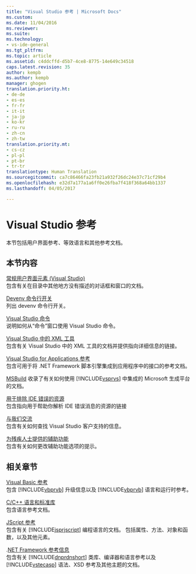 ```yaml
---
title: "Visual Studio 参考 | Microsoft Docs"
ms.custom: 
ms.date: 11/04/2016
ms.reviewer: 
ms.suite: 
ms.technology:
- vs-ide-general
ms.tgt_pltfrm: 
ms.topic: article
ms.assetid: c4ddcffd-d5b7-4ce8-8775-14e649c34518
caps.latest.revision: 35
author: kempb
ms.author: kempb
manager: ghogen
translation.priority.ht:
- de-de
- es-es
- fr-fr
- it-it
- ja-jp
- ko-kr
- ru-ru
- zh-cn
- zh-tw
translation.priority.mt:
- cs-cz
- pl-pl
- pt-br
- tr-tr
translationtype: Human Translation
ms.sourcegitcommit: ca7c86466fa23fb21a932f26dc24e37c71cf29b4
ms.openlocfilehash: e32d7a177a1a6ff0e26fba7f418f368a64bb1337
ms.lasthandoff: 04/05/2017

---
```

# <a name="visual-studio-reference"></a>Visual Studio 参考
本节包括用户界面参考、等效语言和其他参考文档。  
  
## <a name="in-this-section"></a>本节内容  
 [常规用户界面元素 (Visual Studio)](../../ide/reference/general-user-interface-elements-visual-studio.md)  
 包含有关在目录中其他地方没有描述的对话框和窗口的文档。  
  
 [Devenv 命令行开关](../../ide/reference/devenv-command-line-switches.md)  
 列出 devenv 命令行开关。  
  
 [Visual Studio 命令](../../ide/reference/visual-studio-commands.md)  
 说明如何从“命令”窗口使用 Visual Studio 命令。  
  
 [Visual Studio 中的 XML 工具](../../xml-tools/xml-tools-in-visual-studio.md)  
 包含有关 Visual Studio 中的 XML 工具的文档并提供指向详细信息的链接。  
  
 [Visual Studio for Applications 参考](../../ide/reference/visual-studio-for-applications-reference.md)  
 包含可用于将 .NET Framework 脚本引擎集成到应用程序中的接口的参考文档。  
  
 [MSBuild](../../msbuild/msbuild.md)
收录了有关如何使用 [!INCLUDE[vsprvs](../../code-quality/includes/vsprvs_md.md)] 中集成的 Microsoft 生成平台的文档。  
  
 [用于排除 IDE 错误的资源](../../ide/reference/resources-for-troubleshooting-integrated-development-environment-errors.md)  
 包含指向用于帮助你解析 IDE 错误消息的资源的链接  
  
 [与我们交流](../../ide/talk-to-us.md)  
 包含有关如何查找 Visual Studio 客户支持的信息。  
  
 [为残疾人士提供的辅助功能](../../ide/reference/accessibility-for-people-with-disabilities.md)  
 包含有关如何更改辅助功能选项的提示。  
  
## <a name="related-sections"></a>相关章节  
 [Visual Basic 参考](/dotnet/visual-basic/reference/index)  
 包含 [!INCLUDE[vbprvb](../../code-quality/includes/vbprvb_md.md)] 升级信息以及 [!INCLUDE[vbprvb](../../code-quality/includes/vbprvb_md.md)] 语言和运行时参考。  
  
 [C/C++ 语言和标准库](/cpp/cpp/c-cpp-language-and-standard-libraries)  
 包含语言参考文档。  
  
 [JScript 参考](http://msdn.microsoft.com/en-us/2e47f004-963c-4661-b887-a14e4660aadd)  
 包含有关 [!INCLUDE[jsprjscript](../../debugger/debug-interface-access/includes/jsprjscript_md.md)] 编程语言的文档。 包括属性、方法、对象和函数，以及其他元素。  
  
 .[NET Framework 参考信息](/dotnet/visual-basic/reference/net-framework-reference-information)  
 包含有关 [!INCLUDE[dnprdnshort](../../code-quality/includes/dnprdnshort_md.md)] 类库、编译器和语言参考以及 [!INCLUDE[vstecasp](../../code-quality/includes/vstecasp_md.md)] 语法、XSD 参考及其他主题的文档。
